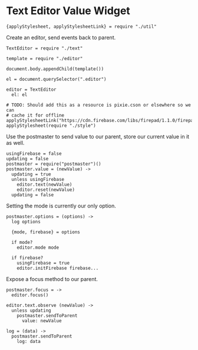Text Editor Value Widget
========================

    {applyStylesheet, applyStylesheetLink} = require "./util"

Create an editor, send events back to parent.

    TextEditor = require "./text"

    template = require "./editor"

    document.body.appendChild(template())

    el = document.querySelector(".editor")

    editor = TextEditor
      el: el

    # TODO: Should add this as a resource is pixie.cson or elsewhere so we can
    # cache it for offline
    applyStylesheetLink("https://cdn.firebase.com/libs/firepad/1.1.0/firepad.css")
    applyStylesheet(require "./style")

Use the postmaster to send value to our parent, store our current value in it as well.

    usingFirebase = false
    updating = false
    postmaster = require("postmaster")()
    postmaster.value = (newValue) ->
      updating = true
      unless usingFirebase
        editor.text(newValue)
        editor.reset(newValue)
      updating = false

Setting the mode is currently our only option.

    postmaster.options = (options) ->
      log options

      {mode, firebase} = options

      if mode?
        editor.mode mode

      if firebase?
        usingFirebase = true
        editor.initFirebase firebase...

Expose a focus method to our parent.

    postmaster.focus = ->
      editor.focus()

    editor.text.observe (newValue) ->
      unless updating
        postmaster.sendToParent
          value: newValue

    log = (data) ->
      postmaster.sendToParent
        log: data
